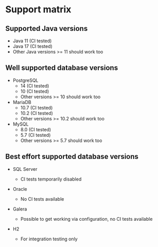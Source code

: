 # Support matrix

## Supported Java versions

* Java 11 (CI tested)
* Java 17 (CI tested)
* Other Java versions >= 11 should work too

## Well supported database versions

* PostgreSQL
  * 14 (CI tested)
  * 10 (CI tested)
  * Other versions >= 10 should work too
* MariaDB
  * 10.7 (CI tested)
  * 10.2 (CI tested)
  * Other versions >= 10.2 should work too
* MySQL
  * 8.0 (CI tested)
  * 5.7 (CI tested)
  * Other versions >= 5.7 should work too

## Best effort supported database versions

* SQL Server
  * CI tests temporarily disabled

* Oracle
  * No CI tests available

* Galera
  * Possible to get working via configuration, no CI tests available

* H2
  * For integration testing only
